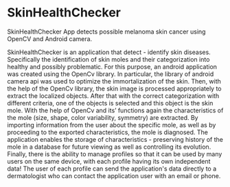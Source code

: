 # SkinHealthChecker
 SkinHealthChecker App detects possible melanoma skin cancer using OpenCV and Android camera.

SkinHealthChecker is an application that detect - identify skin diseases. 
Specifically the identification of skin moles and their
categorization into healthy and possibly problematic. For this purpose, an android application
was created using the OpenCv library.
In particular, the library of android camera api was used to optimize the immortalization of
the skin. Then, with the help of the OpenCv library, the skin image is processed appropriately
to extract the localized objects. After that with the correct categorization with different
criteria, one of the objects is selected and this object is the skin mole.
With the help of OpenCv and its’ functions again the characteristics of the mole (size, shape,
color variability, symmetry) are extracted.
By importing information from the user about the specific mole, as well as by proceeding to
the exported characteristics, the mole is diagnosed.
The application enables the storage of characteristics - preserving history of the mole in a
database for future viewing as well as controlling its evolution. Finally, there is the ability to
manage profiles so that it can be used by many users on the same device, with each profile
having its own independent data! The user of each profile can send the application's data
directly to a dermatologist who can contact the application user with an email or phone.
